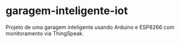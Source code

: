 # garagem-inteligente-iot
Projeto de uma garagem inteligente usando Arduino e ESP8266 com monitoramento via ThingSpeak.
